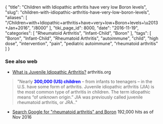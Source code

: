 {
    "title": "Children with Idiopathic arthritis have very low Boron levels",
    "slug": "children-with-idiopathic-arthritis-have-very-low-boron-levels",
    "aliases": [
        "/Children+with+Idiopathic+arthritis+have+very+low+Boron+levels+\u2013+Jan+2016",
        "/8000"
    ],
    "tiki_page_id": 8000,
    "date": "2016-11-19",
    "categories": [
        "Rheumatoid Arthritis",
        "Infant-Child",
        "Boron"
    ],
    "tags": [
        "Boron",
        "Infant-Child",
        "Rheumatoid Arthritis",
        "autoimmune",
        "child",
        "high dose",
        "intervention",
        "pain",
        "pediatric autoimmune",
        "rheumatoid arthritis"
    ]
}


### See also web

* [What is Juvenile Idiopathic Arthritis?](http://www.arthritis.org/about-arthritis/types/juvenile-idiopathic-arthritis-jia/what-is-juvenile-idiopathic-arthritis.php) arthritis.org

> "Nearly  **<span style="color:#00F;">300,000 (US) children</span>**  – from infants to teenagers – in the U.S. have some form of arthritis. Juvenile idiopathic arthritis (JIA) is the most common type of arthritis in children. The term idiopathic means “of unknown origin.” JIA was previously called juvenile rheumatoid arthritis, or JRA.."

* [Search Google for "rheumatoid arthritis" and Boron](https://www.google.com/search?sourceid=chrome-psyapi2&rlz=1C1CHFX_enUS598US598&ion=1&espv=2&ie=UTF-8&q=%22Rheumatoid%20Arthritis%22%20boron&oq=%22Rheumatoid%20Arthritis%22%20boron&aqs=chrome..69i57j0.11959j0j8) 192,000 hits as of Nov 2016